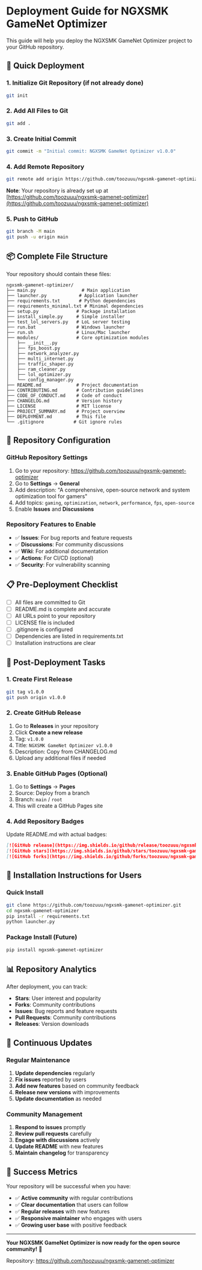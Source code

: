 # Deployment Guide for NGXSMK GameNet Optimizer

This guide will help you deploy the NGXSMK GameNet Optimizer project to your GitHub repository.

## 🚀 Quick Deployment

### 1. Initialize Git Repository (if not already done)
```bash
git init
```

### 2. Add All Files to Git
```bash
git add .
```

### 3. Create Initial Commit
```bash
git commit -m "Initial commit: NGXSMK GameNet Optimizer v1.0.0"
```

### 4. Add Remote Repository
```bash
git remote add origin https://github.com/toozuuu/ngxsmk-gamenet-optimizer.git
```

**Note**: Your repository is already set up at [https://github.com/toozuuu/ngxsmk-gamenet-optimizer](https://github.com/toozuuu/ngxsmk-gamenet-optimizer)

### 5. Push to GitHub
```bash
git branch -M main
git push -u origin main
```

## 📦 Complete File Structure

Your repository should contain these files:

```
ngxsmk-gamenet-optimizer/
├── main.py                 # Main application
├── launcher.py            # Application launcher
├── requirements.txt       # Python dependencies
├── requirements_minimal.txt # Minimal dependencies
├── setup.py              # Package installation
├── install_simple.py     # Simple installer
├── test_lol_servers.py   # LoL server testing
├── run.bat               # Windows launcher
├── run.sh                # Linux/Mac launcher
├── modules/              # Core optimization modules
│   ├── __init__.py
│   ├── fps_boost.py
│   ├── network_analyzer.py
│   ├── multi_internet.py
│   ├── traffic_shaper.py
│   ├── ram_cleaner.py
│   ├── lol_optimizer.py
│   └── config_manager.py
├── README.md             # Project documentation
├── CONTRIBUTING.md       # Contribution guidelines
├── CODE_OF_CONDUCT.md    # Code of conduct
├── CHANGELOG.md          # Version history
├── LICENSE               # MIT license
├── PROJECT_SUMMARY.md    # Project overview
├── DEPLOYMENT.md         # This file
└── .gitignore           # Git ignore rules
```

## 🔧 Repository Configuration

### GitHub Repository Settings
1. Go to your repository: https://github.com/toozuuu/ngxsmk-gamenet-optimizer
2. Go to **Settings** → **General**
3. Add description: "A comprehensive, open-source network and system optimization tool for gamers"
4. Add topics: `gaming`, `optimization`, `network`, `performance`, `fps`, `open-source`
5. Enable **Issues** and **Discussions**

### Repository Features to Enable
- ✅ **Issues**: For bug reports and feature requests
- ✅ **Discussions**: For community discussions
- ✅ **Wiki**: For additional documentation
- ✅ **Actions**: For CI/CD (optional)
- ✅ **Security**: For vulnerability scanning

## 📋 Pre-Deployment Checklist

- [ ] All files are committed to Git
- [ ] README.md is complete and accurate
- [ ] All URLs point to your repository
- [ ] LICENSE file is included
- [ ] .gitignore is configured
- [ ] Dependencies are listed in requirements.txt
- [ ] Installation instructions are clear

## 🎯 Post-Deployment Tasks

### 1. Create First Release
```bash
git tag v1.0.0
git push origin v1.0.0
```

### 2. Create GitHub Release
1. Go to **Releases** in your repository
2. Click **Create a new release**
3. Tag: `v1.0.0`
4. Title: `NGXSMK GameNet Optimizer v1.0.0`
5. Description: Copy from CHANGELOG.md
6. Upload any additional files if needed

### 3. Enable GitHub Pages (Optional)
1. Go to **Settings** → **Pages**
2. Source: Deploy from a branch
3. Branch: `main` / `root`
4. This will create a GitHub Pages site

### 4. Add Repository Badges
Update README.md with actual badges:
```markdown
[![GitHub release](https://img.shields.io/github/release/toozuuu/ngxsmk-gamenet-optimizer.svg)](https://github.com/toozuuu/ngxsmk-gamenet-optimizer/releases)
[![GitHub stars](https://img.shields.io/github/stars/toozuuu/ngxsmk-gamenet-optimizer.svg)](https://github.com/toozuuu/ngxsmk-gamenet-optimizer/stargazers)
[![GitHub forks](https://img.shields.io/github/forks/toozuuu/ngxsmk-gamenet-optimizer.svg)](https://github.com/toozuuu/ngxsmk-gamenet-optimizer/network)
```

## 🚀 Installation Instructions for Users

### Quick Install
```bash
git clone https://github.com/toozuuu/ngxsmk-gamenet-optimizer.git
cd ngxsmk-gamenet-optimizer
pip install -r requirements.txt
python launcher.py
```

### Package Install (Future)
```bash
pip install ngxsmk-gamenet-optimizer
```

## 📊 Repository Analytics

After deployment, you can track:
- **Stars**: User interest and popularity
- **Forks**: Community contributions
- **Issues**: Bug reports and feature requests
- **Pull Requests**: Community contributions
- **Releases**: Version downloads

## 🔄 Continuous Updates

### Regular Maintenance
1. **Update dependencies** regularly
2. **Fix issues** reported by users
3. **Add new features** based on community feedback
4. **Release new versions** with improvements
5. **Update documentation** as needed

### Community Management
1. **Respond to issues** promptly
2. **Review pull requests** carefully
3. **Engage with discussions** actively
4. **Update README** with new features
5. **Maintain changelog** for transparency

## 🎉 Success Metrics

Your repository will be successful when you have:
- ✅ **Active community** with regular contributions
- ✅ **Clear documentation** that users can follow
- ✅ **Regular releases** with new features
- ✅ **Responsive maintainer** who engages with users
- ✅ **Growing user base** with positive feedback

---

**Your NGXSMK GameNet Optimizer is now ready for the open source community!** 🚀

Repository: https://github.com/toozuuu/ngxsmk-gamenet-optimizer

